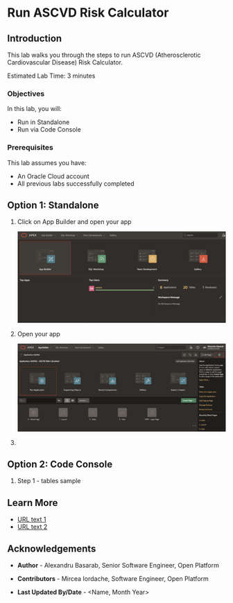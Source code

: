 # Run ASCVD Risk Calculator

## Introduction

This lab walks you through the steps to run ASCVD (Atherosclerotic Cardiovascular Disease) Risk Calculator.

Estimated Lab Time: 3 minutes

### Objectives

In this lab, you will:

* Run in Standalone
* Run via Code Console

### Prerequisites

This lab assumes you have:

* An Oracle Cloud account
* All previous labs successfully completed

## Option 1: Standalone

1. Click on App Builder and open your app

    ![Navigate to APP Builder](images/app-builder.png)

2. Open your app

    ![Run your app](images/run-the-app.png)

3. 

## Option 2: Code Console

1. Step 1 - tables sample

## Learn More

* [URL text 1](http://docs.oracle.com)
* [URL text 2](http://docs.oracle.com)

## Acknowledgements

* **Author** - Alexandru Basarab, Senior Software Engineer, Open Platform

* **Contributors** - Mircea Iordache, Software Engineer, Open Platform

* **Last Updated By/Date** - <Name, Month Year>

